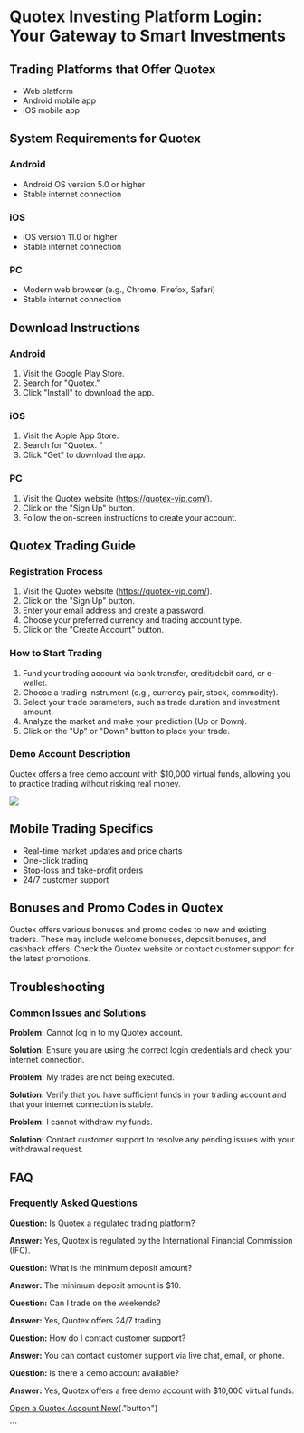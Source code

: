 # Quotex Investing Platform Login: Your Gateway to Smart Investments

## Trading Platforms that Offer Quotex

-   Web platform
-   Android mobile app
-   iOS mobile app

## System Requirements for Quotex

### Android

-   Android OS version 5.0 or higher
-   Stable internet connection

### iOS

-   iOS version 11.0 or higher
-   Stable internet connection

### PC

-   Modern web browser (e.g., Chrome, Firefox, Safari)
-   Stable internet connection

## Download Instructions

### Android

1.  Visit the Google Play Store.
2.  Search for "Quotex."
3.  Click "Install" to download the app.

### iOS

1.  Visit the Apple App Store.
2.  Search for "Quotex. "
3.  Click "Get" to download the app.

### PC

1.  Visit the Quotex website (https://quotex-vip.com/).
2.  Click on the "Sign Up" button.
3.  Follow the on-screen instructions to create your account.

## Quotex Trading Guide

### Registration Process

1.  Visit the Quotex website (https://quotex-vip.com/).
2.  Click on the "Sign Up" button.
3.  Enter your email address and create a password.
4.  Choose your preferred currency and trading account type.
5.  Click on the "Create Account" button.

### How to Start Trading

1.  Fund your trading account via bank transfer, credit/debit card, or
    e-wallet.
2.  Choose a trading instrument (e.g., currency pair, stock, commodity).
3.  Select your trade parameters, such as trade duration and investment
    amount.
4.  Analyze the market and make your prediction (Up or Down).
5.  Click on the "Up" or "Down" button to place your trade.

### Demo Account Description

Quotex offers a free demo account with \$10,000 virtual funds, allowing
you to practice trading without risking real money.

[![](https://static.quotex.io/files/12_en/300_250.jpg)](https://traff.sbs/brokerqxlid)

## Mobile Trading Specifics

-   Real-time market updates and price charts
-   One-click trading
-   Stop-loss and take-profit orders
-   24/7 customer support

## Bonuses and Promo Codes in Quotex

Quotex offers various bonuses and promo codes to new and existing
traders. These may include welcome bonuses, deposit bonuses, and
cashback offers. Check the Quotex website or contact customer support
for the latest promotions.

## Troubleshooting

### Common Issues and Solutions

**Problem:** Cannot log in to my Quotex account.

**Solution:** Ensure you are using the correct login credentials and
check your internet connection.

**Problem:** My trades are not being executed.

**Solution:** Verify that you have sufficient funds in your trading
account and that your internet connection is stable.

**Problem:** I cannot withdraw my funds.

**Solution:** Contact customer support to resolve any pending issues
with your withdrawal request.

## FAQ

### Frequently Asked Questions

**Question:** Is Quotex a regulated trading platform?

**Answer:** Yes, Quotex is regulated by the International Financial
Commission (IFC).

**Question:** What is the minimum deposit amount?

**Answer:** The minimum deposit amount is \$10.

**Question:** Can I trade on the weekends?

**Answer:** Yes, Quotex offers 24/7 trading.

**Question:** How do I contact customer support?

**Answer:** You can contact customer support via live chat, email, or
phone.

**Question:** Is there a demo account available?

**Answer:** Yes, Quotex offers a free demo account with \$10,000 virtual
funds.

[Open a Quotex Account
Now](\%22https://traff.sbs/brokerqxsignup\%22){."button"}

\`\`\`

